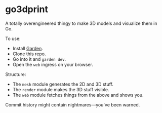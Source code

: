 # go3dprint

A totally overengineered thingy to make 3D models and visualize them in Go.

To use:
- Install [Garden](https://docs.garden.io/basics/installation).
- Clone this repo.
- Go into it and `garden dev`.
- Open the `web` ingress on your browser.

Structure:
- The `mesh` module generates the 2D and 3D stuff.
- The `render` module makes the 3D stuff visible.
- The `web` module fetches things from the above and shows you.

Commit history might contain nightmares—you've been warned.